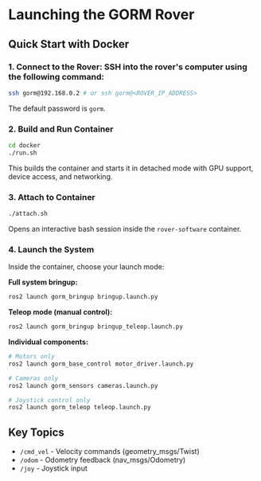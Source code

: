 # Launching the GORM Rover



## Quick Start with Docker

### 1. **Connect to the Rover**: SSH into the rover's computer using the following command:
   ```bash
   ssh gorm@192.168.0.2 # or ssh gorm@<ROVER_IP_ADDRESS>
   ```
   The default password is `gorm`.

### 2. Build and Run Container
```bash
cd docker
./run.sh
```
This builds the container and starts it in detached mode with GPU support, device access, and networking.

### 3. Attach to Container
```bash
./attach.sh
```
Opens an interactive bash session inside the `rover-software` container.

### 4. Launch the System
Inside the container, choose your launch mode:

**Full system bringup:**
```bash
ros2 launch gorm_bringup bringup.launch.py
```

**Teleop mode (manual control):**
```bash
ros2 launch gorm_bringup bringup_teleop.launch.py
```

**Individual components:**
```bash
# Motors only
ros2 launch gorm_base_control motor_driver.launch.py

# Cameras only  
ros2 launch gorm_sensors cameras.launch.py

# Joystick control only
ros2 launch gorm_teleop teleop.launch.py
```

## Key Topics

- `/cmd_vel` - Velocity commands (geometry_msgs/Twist)
- `/odom` - Odometry feedback (nav_msgs/Odometry)  
- `/joy` - Joystick input
